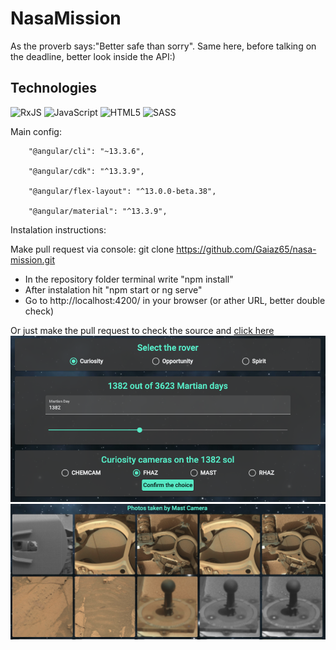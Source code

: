 # NasaMission

As the proverb says:"Better safe than sorry". Same here, before talking on the deadline, better look inside the API:)

## Technologies
![RxJS](https://img.shields.io/badge/rxjs-%23B7178C.svg?style=for-the-badge&logo=reactivex&logoColor=white)
![JavaScript](https://img.shields.io/badge/JavaScript-323330?style=for-the-badge&logo=javascript&logoColor=F7DF1E)
![HTML5](https://img.shields.io/badge/HTML5-E34F26?style=for-the-badge&logo=html5&logoColor=white)
![SASS](https://img.shields.io/badge/SASS-hotpink.svg?style=for-the-badge&logo=SASS&logoColor=white)

Main config:

        "@angular/cli": "~13.3.6",
        
        "@angular/cdk": "^13.3.9",
        
        "@angular/flex-layout": "^13.0.0-beta.38",
        
        "@angular/material": "^13.3.9",
        
Instalation instructions: 

Make pull request via console:
git clone https://github.com/Gaiaz65/nasa-mission.git


- In the repository folder terminal write "npm install"
- After instalation hit "npm start or ng serve"
- Go to http://localhost:4200/ in your browser (or ather URL, better double check)

Or just make the pull request to check the source and [click here](https://nasa-mission.vercel.app/mission)
![](https://github.com/Gaiaz65/nasa-mission/blob/main/src/assets/GitRep/Screenshot%202022-10-17%20at%2007.01.42.png?raw=true)
![](https://github.com/Gaiaz65/nasa-mission/blob/main/src/assets/GitRep/Screenshot%202022-10-17%20at%2007.02.04.png?raw=true)
